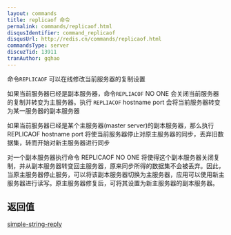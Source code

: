 ```yaml
---
layout: commands
title: replicaof 命令
permalink: commands/replicaof.html
disqusIdentifier: command_replicaof
disqusUrl: http://redis.cn/commands/replicaof.html
commandsType: server
discuzTid: 13911
tranAuthor: gqhao
---
```

命令`REPLICAOF` 可以在线修改当前服务器的复制设置

如果当前服务器已经是副本服务器，命令`REPLIACOF` NO ONE 会关闭当前服务器的复制并转变为主服务器。执行 `REPLIACOF` hostname port 会将当前服务器转变为某一服务器的副本服务器

如果当前服务器已经是某个主服务器(master server)的副本服务器，那么执行 REPLICAOF hostname port 将使当前服务器停止对原主服务器的同步，丢弃旧数据集，转而开始对新主服务器进行同步

对一个副本服务器执行命令 REPLICAOF NO ONE 将使得这个副本服务器关闭复制，并从副本服务器转变回主服务器，原来同步所得的数据集不会被丢弃。因此，当原主服务器停止服务，可以将该副本服务器切换为主服务器，应用可以使用新主服务器进行读写。原主服务器修复后，可将其设置为新主服务器的副本服务器。

## 返回值

[simple-string-reply](/topics/protocol.html#simple-string-reply)
